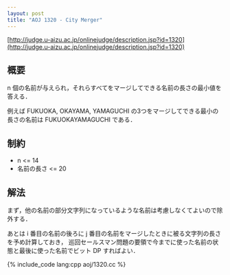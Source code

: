 ```yaml
---
layout: post
title: "AOJ 1320 - City Merger"
---
```

[http://judge.u-aizu.ac.jp/onlinejudge/description.jsp?id=1320](http://judge.u-aizu.ac.jp/onlinejudge/description.jsp?id=1320)

## 概要
n 個の名前が与えられ，それらすべてをマージしてできる名前の長さの最小値を答える．

例えば FUKUOKA, OKAYAMA, YAMAGUCHI の3つをマージしてできる最小の長さの名前は FUKUOKAYAMAGUCHI である．

## 制約
- n <= 14
- 名前の長さ <= 20

## 解法
まず，他の名前の部分文字列になっているような名前は考慮しなくてよいので除外する．

あとは i 番目の名前の後ろに j 番目の名前をマージしたときに被る文字列の長さを予め計算しておき，
巡回セールスマン問題の要領で今までに使った名前の状態と最後に使った名前でビット DP すればよい．

{% include_code lang:cpp aoj/1320.cc %}
